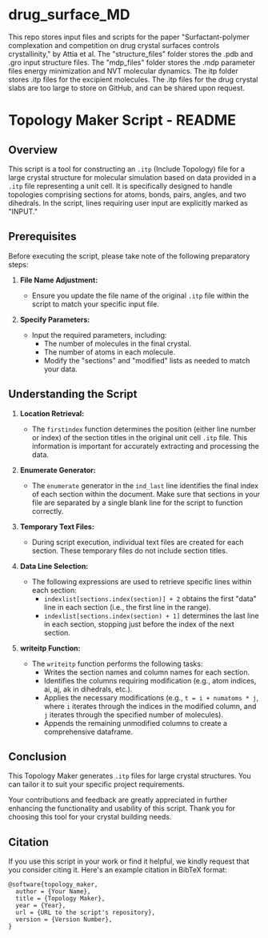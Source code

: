 # drug_surface_MD
This repo stores input files and scripts for the paper "Surfactant-polymer complexation and competition on drug crystal surfaces controls crystallinity," by Attia et al. The "structure_files" folder stores the .pdb and .gro input structure files. The "mdp_files" folder stores the .mdp parameter files energy minimization and NVT molecular dynamics. The itp folder stores .itp files for the excipient molecules. The .itp files for the drug crystal slabs are too large to store on GitHub, and can be shared upon request. 
# Topology Maker Script - README

## Overview

This script is a tool for constructing an `.itp` (Include Topology) file for a large crystal structure for molecular simulation based on data provided in a `.itp` file representing a unit cell. It is specifically designed to handle topologies comprising sections for atoms, bonds, pairs, angles, and two dihedrals. In the script, lines requiring user input are explicitly marked as "INPUT."

## Prerequisites

Before executing the script, please take note of the following preparatory steps:

1. **File Name Adjustment:**
   - Ensure you update the file name of the original `.itp` file within the script to match your specific input file.

2. **Specify Parameters:**
   - Input the required parameters, including:
     - The number of molecules in the final crystal.
     - The number of atoms in each molecule.
     - Modify the "sections" and "modified" lists as needed to match your data.

## Understanding the Script


1. **Location Retrieval:**
   - The `firstindex` function determines the position (either line number or index) of the section titles in the original unit cell `.itp` file. This information is important for accurately extracting and processing the data.

2. **Enumerate Generator:**
   - The `enumerate` generator in the `ind_last` line identifies the final index of each section within the document. Make sure that sections in your file are separated by a single blank line for the script to function correctly.

3. **Temporary Text Files:**
   - During script execution, individual text files are created for each section. These temporary files do not include section titles.

4. **Data Line Selection:**
   - The following expressions are used to retrieve specific lines within each section:
     - `indexlist[sections.index(section)] + 2` obtains the first "data" line in each section (i.e., the first line in the range).
     - `indexlist[sections.index(section) + 1]` determines the last line in each section, stopping just before the index of the next section.

5. **writeitp Function:**
   - The `writeitp` function performs the following tasks:
     - Writes the section names and column names for each section.
     - Identifies the columns requiring modification (e.g., atom indices, ai, aj, ak in dihedrals, etc.).
     - Applies the necessary modifications (e.g., `t = i + numatoms * j`, where `i` iterates through the indices in the modified column, and `j` iterates through the specified number of molecules).
     - Appends the remaining unmodified columns to create a comprehensive dataframe.

## Conclusion

This Topology Maker generates `.itp` files for large crystal structures. You can tailor it to suit your specific project requirements.

Your contributions and feedback are greatly appreciated in further enhancing the functionality and usability of this script. Thank you for choosing this tool for your crystal building needs.

## Citation

If you use this script in your work or find it helpful, we kindly request that you consider citing it. Here's an example citation in BibTeX format:

```plaintext
@software{topology_maker,
  author = {Your Name},
  title = {Topology Maker},
  year = {Year},
  url = {URL to the script's repository},
  version = {Version Number},
}

